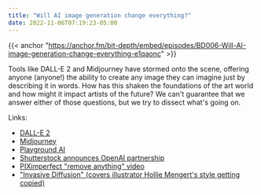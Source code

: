 ```yaml
---
title: "Will AI image generation change everything?"
date: 2022-11-06T07:19:23-05:00
---
```


{{< anchor "https://anchor.fm/bit-depth/embed/episodes/BD006-Will-AI-image-generation-change-everything-e1qaonc" >}}

Tools like DALL-E 2 and Midjourney have stormed onto the scene, offering anyone
(anyone!) the ability to create any image they can imagine just by describing it
in words. How has this shaken the foundations of the art world and how might it
impact artists of the future? We can't guarantee that we answer either of those
questions, but we try to dissect what's going on.

Links:

* [DALL-E 2](https://openai.com/dall-e-2/)
* [Midjourney](https://www.midjourney.com/home/)
* [Playground AI](https://playgroundai.com/)
* [Shutterstock announces OpenAI partnership](https://www.preface.ai/blog/trend/shutterstock-ai/)
* [PIXimperfect "remove anything" video](https://www.youtube.com/watch?v=ZK1lsnWEbj8)
* ["Invasive Diffusion" (covers illustrator Hollie Mengert's style getting copied)](https://waxy.org/2022/11/invasive-diffusion-how-one-unwilling-illustrator-found-herself-turned-into-an-ai-model/)
